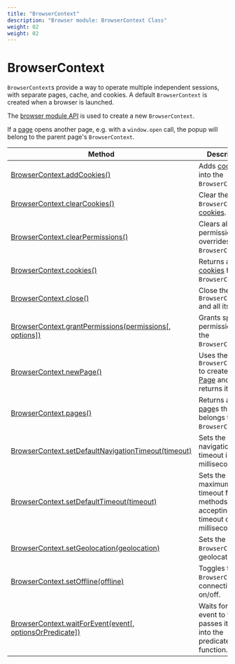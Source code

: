 ```yaml
---
title: "BrowserContext"
description: "Browser module: BrowserContext Class"
weight: 02
weight: 02
---
```


# BrowserContext

`BrowserContext`s provide a way to operate multiple independent sessions, with separate pages, cache, and cookies. A default `BrowserContext` is created when a browser is launched.

The [browser module API](https://grafana.com/docs/k6/<K6_VERSION>/javascript-api/k6-experimental/browser#browser-module-api) is used to create a new `BrowserContext`.

If a [page](https://grafana.com/docs/k6/<K6_VERSION>/javascript-api/k6-experimental/browser/page) opens another page, e.g. with a `window.open` call, the popup will belong to the parent page's `BrowserContext`.

| Method                                                                                                                                                                            | Description                                                                                                                                                   |
| --------------------------------------------------------------------------------------------------------------------------------------------------------------------------------- | ------------------------------------------------------------------------------------------------------------------------------------------------------------- |
| [BrowserContext.addCookies()](https://grafana.com/docs/k6/<K6_VERSION>/javascript-api/k6-experimental/browser/browsercontext/addcookies)                                          | Adds [cookies](https://grafana.com/docs/k6/<K6_VERSION>/javascript-api/k6-experimental/browser/browsercontext/cookie) into the `BrowserContext`.              |
| [BrowserContext.clearCookies()](https://grafana.com/docs/k6/<K6_VERSION>/javascript-api/k6-experimental/browser/browsercontext/clearcookies)                                      | Clear the `BrowserContext`'s [cookies](https://grafana.com/docs/k6/<K6_VERSION>/javascript-api/k6-experimental/browser/browsercontext/cookie).                |
| [BrowserContext.clearPermissions()](https://grafana.com/docs/k6/<K6_VERSION>/javascript-api/k6-experimental/browser/browsercontext/clearpermissions)                              | Clears all permission overrides for the `BrowserContext`.                                                                                                     |
| [BrowserContext.cookies()](https://grafana.com/docs/k6/<K6_VERSION>/javascript-api/k6-experimental/browser/browsercontext/cookies)                                                | Returns a list of [cookies](https://grafana.com/docs/k6/<K6_VERSION>/javascript-api/k6-experimental/browser/browsercontext/cookie) from the `BrowserContext`. |
| [BrowserContext.close()](https://grafana.com/docs/k6/<K6_VERSION>/javascript-api/k6-experimental/browser/browsercontext/close)                                                    | Close the `BrowserContext` and all its [page](https://grafana.com/docs/k6/<K6_VERSION>/javascript-api/k6-experimental/browser/page)s.                         |
| [BrowserContext.grantPermissions(permissions[, options])](https://grafana.com/docs/k6/<K6_VERSION>/javascript-api/k6-experimental/browser/browsercontext/grantpermissions)        | Grants specified permissions to the `BrowserContext`.                                                                                                         |
| [BrowserContext.newPage()](https://grafana.com/docs/k6/<K6_VERSION>/javascript-api/k6-experimental/browser/browsercontext/newpage)                                                | Uses the `BrowserContext` to create a new [Page](https://grafana.com/docs/k6/<K6_VERSION>/javascript-api/k6-experimental/browser/page) and returns it.        |
| [BrowserContext.pages()](https://grafana.com/docs/k6/<K6_VERSION>/javascript-api/k6-experimental/browser/browsercontext/pages) <BWIPT id="444"/>                                  | Returns a list of [page](https://grafana.com/docs/k6/<K6_VERSION>/javascript-api/k6-experimental/browser/page)s that belongs to the `BrowserContext`.         |
| [BrowserContext.setDefaultNavigationTimeout(timeout)](https://grafana.com/docs/k6/<K6_VERSION>/javascript-api/k6-experimental/browser/browsercontext/setdefaultnavigationtimeout) | Sets the default navigation timeout in milliseconds.                                                                                                          |
| [BrowserContext.setDefaultTimeout(timeout)](https://grafana.com/docs/k6/<K6_VERSION>/javascript-api/k6-experimental/browser/browsercontext/setdefaulttimeout)                     | Sets the default maximum timeout for all methods accepting a timeout option in milliseconds.                                                                  |
| [BrowserContext.setGeolocation(geolocation)](https://grafana.com/docs/k6/<K6_VERSION>/javascript-api/k6-experimental/browser/browsercontext/setgeolocation) <BWIPT id="435"/>     | Sets the `BrowserContext`'s geolocation.                                                                                                                      |
| [BrowserContext.setOffline(offline)](https://grafana.com/docs/k6/<K6_VERSION>/javascript-api/k6-experimental/browser/browsercontext/setoffline)                                   | Toggles the `BrowserContext`'s connectivity on/off.                                                                                                           |
| [BrowserContext.waitForEvent(event[, optionsOrPredicate])](https://grafana.com/docs/k6/<K6_VERSION>/javascript-api/k6-experimental/browser/browsercontext/waitforevent)           | Waits for the event to fire and passes its value into the predicate function.                                                                                 |
